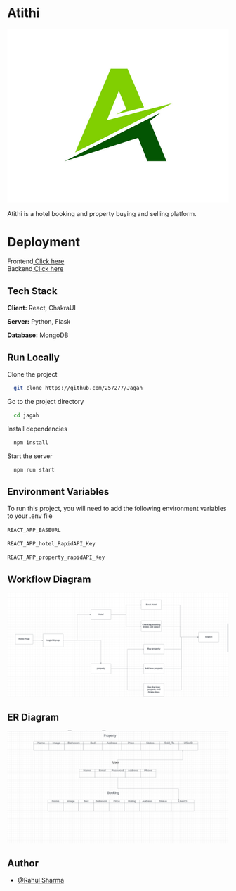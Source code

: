 # Atithi

![image](https://github.com/257277/Jagah/blob/main/frontend/jagah/src/image/logo.png)



Atithi is a hotel booking and property buying and selling platform.

# Deployment

Frontend<a href="https://jagah-frontend.vercel.app/">  Click here</a> <br>
Backend<a href="https://hospital-appointment-booking-system.onrender.com">  Click here</a> <br>


## Tech Stack

**Client:** React, ChakraUI

**Server:** Python, Flask

**Database:** MongoDB


## Run Locally

Clone the project

```bash
  git clone https://github.com/257277/Jagah
```

Go to the project directory

```bash
  cd jagah
```

Install dependencies

```bash
  npm install
```

Start the server

```bash
  npm run start
```


## Environment Variables

To run this project, you will need to add the following environment variables to your .env file

`REACT_APP_BASEURL`

`REACT_APP_hotel_RapidAPI_Key`

`REACT_APP_property_rapidAPI_Key`



 ## Workflow Diagram
![image](https://github.com/257277/Jagah/blob/main/frontend/jagah/src/image/Screenshot%202023-07-24%20at%208.34.39%20AM.png)


 ## ER Diagram 
 ![image](https://github.com/257277/Jagah/blob/main/frontend/jagah/src/image/ER%20Diagrma.png) 



## Author

- [@Rahul Sharma](https://github.com/257277)
